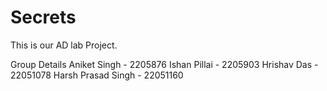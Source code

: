# Secrets

This is our AD lab Project.

Group Details
Aniket Singh - 2205876
Ishan Pillai - 2205903
Hrishav Das - 22051078
Harsh Prasad Singh - 22051160